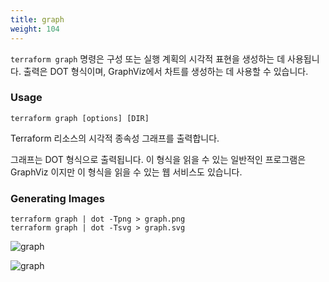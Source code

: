 ```yaml
---
title: graph
weight: 104
---
```


`terraform graph` 명령은 구성 또는 실행 계획의 시각적 표현을 생성하는 데 사용됩니다. 출력은 DOT 형식이며, GraphViz에서 차트를 생성하는 데 사용할 수 있습니다.

### Usage

```
terraform graph [options] [DIR]
```

Terraform 리소스의 시각적 종속성 그래프를 출력합니다.

그래프는 DOT 형식으로 출력됩니다. 이 형식을 읽을 수 있는 일반적인 프로그램은 GraphViz 이지만 이 형식을 읽을 수 있는 웹 서비스도 있습니다.

### Generating Images

```
terraform graph | dot -Tpng > graph.png
terraform graph | dot -Tsvg > graph.svg
```

![graph](../../commands/images/graph-example.png)

![graph](../../commands/images/graph-bastion.png)
